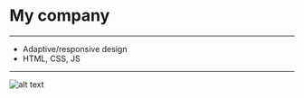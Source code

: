 # My company

---

* Adaptive/responsive design
* HTML, CSS, JS

---

![alt text](https://github.com/efnushtaev/website-2/blob/master/myCompany.jpg)

